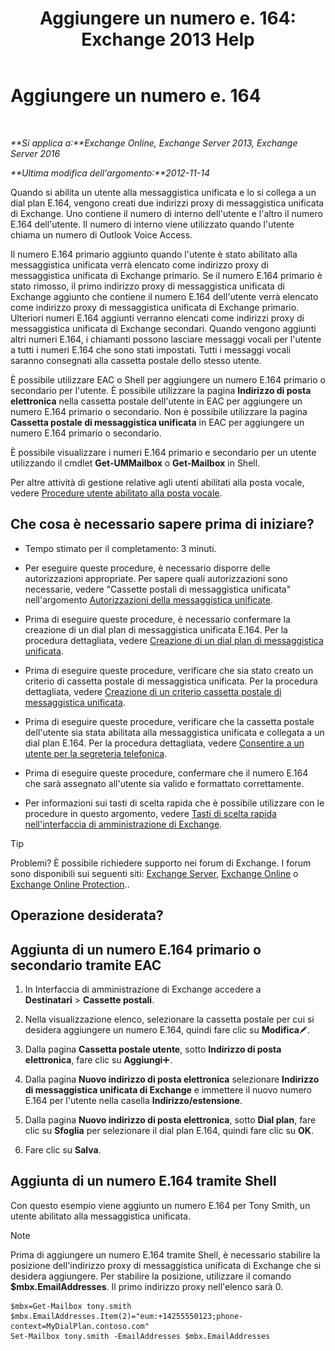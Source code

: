 ﻿---
title: 'Aggiungere un numero e. 164: Exchange 2013 Help'
TOCTitle: Aggiungere un numero e. 164
ms:assetid: fab86207-be03-40ef-9fea-045a50f3d122
ms:mtpsurl: https://technet.microsoft.com/it-it/library/JJ662762(v=EXCHG.150)
ms:contentKeyID: 50555713
ms.date: 05/22/2018
mtps_version: v=EXCHG.150
ms.translationtype: MT
---

# Aggiungere un numero e. 164

 

_**Si applica a:**Exchange Online, Exchange Server 2013, Exchange Server 2016_

_**Ultima modifica dell'argomento:**2012-11-14_

Quando si abilita un utente alla messaggistica unificata e lo si collega a un dial plan E.164, vengono creati due indirizzi proxy di messaggistica unificata di Exchange. Uno contiene il numero di interno dell'utente e l'altro il numero E.164 dell'utente. Il numero di interno viene utilizzato quando l'utente chiama un numero di Outlook Voice Access.

Il numero E.164 primario aggiunto quando l'utente è stato abilitato alla messaggistica unificata verrà elencato come indirizzo proxy di messaggistica unificata di Exchange primario. Se il numero E.164 primario è stato rimosso, il primo indirizzo proxy di messaggistica unificata di Exchange aggiunto che contiene il numero E.164 dell'utente verrà elencato come indirizzo proxy di messaggistica unificata di Exchange primario. Ulteriori numeri E.164 aggiunti verranno elencati come indirizzi proxy di messaggistica unificata di Exchange secondari. Quando vengono aggiunti altri numeri E.164, i chiamanti possono lasciare messaggi vocali per l'utente a tutti i numeri E.164 che sono stati impostati. Tutti i messaggi vocali saranno consegnati alla cassetta postale dello stesso utente.

È possibile utilizzare EAC o Shell per aggiungere un numero E.164 primario o secondario per l'utente. È possibile utilizzare la pagina **Indirizzo di posta elettronica** nella cassetta postale dell'utente in EAC per aggiungere un numero E.164 primario o secondario. Non è possibile utilizzare la pagina **Cassetta postale di messaggistica unificata** in EAC per aggiungere un numero E.164 primario o secondario.

È possibile visualizzare i numeri E.164 primario e secondario per un utente utilizzando il cmdlet **Get-UMMailbox** o **Get-Mailbox** in Shell.

Per altre attività di gestione relative agli utenti abilitati alla posta vocale, vedere [Procedure utente abilitato alla posta vocale](voice-mail-enabled-user-procedures-exchange-2013-help.md).

## Che cosa è necessario sapere prima di iniziare?

  - Tempo stimato per il completamento: 3 minuti.

  - Per eseguire queste procedure, è necessario disporre delle autorizzazioni appropriate. Per sapere quali autorizzazioni sono necessarie, vedere "Cassette postali di messaggistica unificata" nell'argomento [Autorizzazioni della messaggistica unificate](unified-messaging-permissions-exchange-2013-help.md).

  - Prima di eseguire queste procedure, è necessario confermare la creazione di un dial plan di messaggistica unificata E.164. Per la procedura dettagliata, vedere [Creazione di un dial plan di messaggistica unificata](create-a-um-dial-plan-exchange-2013-help.md).

  - Prima di eseguire queste procedure, verificare che sia stato creato un criterio di cassetta postale di messaggistica unificata. Per la procedura dettagliata, vedere [Creazione di un criterio cassetta postale di messaggistica unificata](create-a-um-mailbox-policy-exchange-2013-help.md).

  - Prima di eseguire queste procedure, verificare che la cassetta postale dell'utente sia stata abilitata alla messaggistica unificata e collegata a un dial plan E.164. Per la procedura dettagliata, vedere [Consentire a un utente per la segreteria telefonica](enable-a-user-for-voice-mail-exchange-2013-help.md).

  - Prima di eseguire queste procedure, confermare che il numero E.164 che sarà assegnato all'utente sia valido e formattato correttamente.

  - Per informazioni sui tasti di scelta rapida che è possibile utilizzare con le procedure in questo argomento, vedere [Tasti di scelta rapida nell'interfaccia di amministrazione di Exchange](keyboard-shortcuts-in-the-exchange-admin-center-exchange-online-protection-help.md).


> [!TIP]
> Problemi? È possibile richiedere supporto nei forum di Exchange. I forum sono disponibili sui seguenti siti: <A href="https://go.microsoft.com/fwlink/p/?linkid=60612">Exchange Server</A>, <A href="https://go.microsoft.com/fwlink/p/?linkid=267542">Exchange Online</A> o <A href="https://go.microsoft.com/fwlink/p/?linkid=285351">Exchange Online Protection</A>..



## Operazione desiderata?

## Aggiunta di un numero E.164 primario o secondario tramite EAC

1.  In Interfaccia di amministrazione di Exchange accedere a **Destinatari** \> **Cassette postali**.

2.  Nella visualizzazione elenco, selezionare la cassetta postale per cui si desidera aggiungere un numero E.164, quindi fare clic su **Modifica**![Icona Modifica](images/JJ218640.6f53ccb2-1f13-4c02-bea0-30690e6ea71d(EXCHG.150).gif "Icona Modifica").

3.  Dalla pagina **Cassetta postale utente**, sotto **Indirizzo di posta elettronica**, fare clic su **Aggiungi**![Icona Aggiungi](images/JJ218640.c1e75329-d6d7-4073-a27d-498590bbb558(EXCHG.150).gif "Icona Aggiungi").

4.  Dalla pagina **Nuovo indirizzo di posta elettronica** selezionare **Indirizzo di messaggistica unificata di Exchange** e immettere il nuovo numero E.164 per l'utente nella casella **Indirizzo/estensione**.

5.  Dalla pagina **Nuovo indirizzo di posta elettronica**, sotto **Dial plan**, fare clic su **Sfoglia** per selezionare il dial plan E.164, quindi fare clic su **OK**.

6.  Fare clic su **Salva**.

## Aggiunta di un numero E.164 tramite Shell

Con questo esempio viene aggiunto un numero E.164 per Tony Smith, un utente abilitato alla messaggistica unificata.


> [!NOTE]
> Prima di aggiungere un numero E.164 tramite Shell, è necessario stabilire la posizione dell'indirizzo proxy di messaggistica unificata di Exchange che si desidera aggiungere. Per stabilire la posizione, utilizzare il comando <STRONG>$mbx.EmailAddresses</STRONG>. Il primo indirizzo proxy nell'elenco sarà 0.



    $mbx=Get-Mailbox tony.smith
    $mbx.EmailAddresses.Item(2)="eum:+14255550123;phone-context=MyDialPlan.contoso.com"
    Set-Mailbox tony.smith -EmailAddresses $mbx.EmailAddresses

